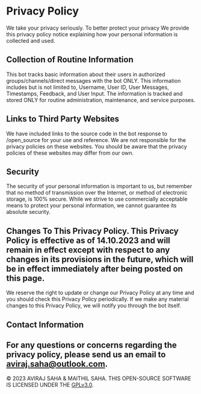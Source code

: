 # Privacy Policy

We take your privacy seriously. To better protect your privacy We provide this privacy policy notice explaining how your personal information is collected and used.


## Collection of Routine Information

This bot tracks basic information about their users in authorized groups/channels/direct messages with the bot ONLY. This information includes but is not limited to, Username, User ID, User Messages, Timestamps, Feedback, and User Input. The information is tracked and stored ONLY for routine administration, maintenance, and service purposes.


## Links to Third Party Websites

We have included links to the source code in the bot response to /open_source for your use and reference. We are not responsible for the privacy policies on these websites. You should be aware that the privacy policies of these websites may differ from our own.


## Security

The security of your personal information is important to us, but remember that no method of transmission over the Internet, or method of electronic storage, is 100% secure. While we strive to use commercially acceptable means to protect your personal information, we cannot guarantee its absolute security.


## Changes To This Privacy Policy. This Privacy Policy is effective as of 14.10.2023 and will remain in effect except with respect to any changes in its provisions in the future, which will be in effect immediately after being posted on this page.
We reserve the right to update or change our Privacy Policy at any time and you should check this Privacy Policy periodically. If we make any material changes to this Privacy Policy, we will notify you through the bot itself.


## Contact Information

For any questions or concerns regarding the privacy policy, please send us an email to aviraj.saha@outlook.com.
---
© 2023 AVIRAJ SAHA & MAITHIL SAHA. THIS OPEN-SOURCE SOFTWARE IS LICENSED UNDER THE [GPLv3.0](LICENSE).
